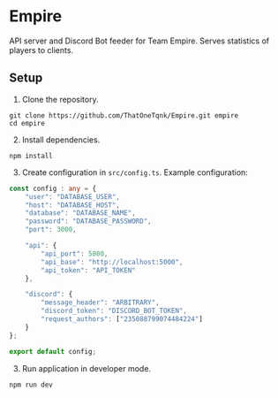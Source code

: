 # Empire
API server and Discord Bot feeder for Team Empire. Serves statistics of players to clients.


## Setup
1. Clone the repository.
```
git clone https://github.com/ThatOneTqnk/Empire.git empire
cd empire
```

2. Install dependencies.
```
npm install
```

3. Create configuration in `src/config.ts`. Example configuration:
```ts
const config : any = {
    "user": "DATABASE_USER",
    "host": "DATABASE_HOST",
    "database": "DATABASE_NAME",
    "password": "DATABASE_PASSWORD",
    "port": 3000,

    "api": {
        "api_port": 5000,
        "api_base": "http://localhost:5000",
        "api_token": "API_TOKEN"
    },

    "discord": {
        "message_header": "ARBITRARY",
        "discord_token": "DISCORD_BOT_TOKEN",
        "request_authors": ["235088799074484224"]
    }
};

export default config;
```


3. Run application in developer mode.
```
npm run dev
```
